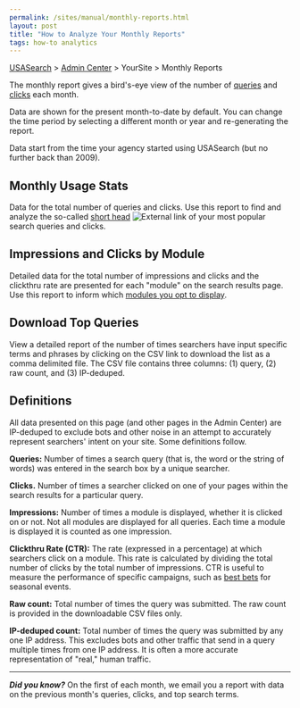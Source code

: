 ```yaml
---
permalink: /sites/manual/monthly-reports.html
layout: post
title: "How to Analyze Your Monthly Reports"
tags: how-to analytics 
---
```

[USASearch](http://usasearch.howto.gov) > [Admin Center](https://search.usa.gov/sites) > YourSite > Monthly Reports

The monthly report gives a bird's-eye view of the number of [queries](/sites/manual/queries.html) and [clicks](/sites/manual/clicks.html) each month. 

Data are shown for the present month-to-date by default. You can change the time period by selecting a different month or year and re-generating the report.

Data start from the time your agency started using USASearch (but no further back than 2009).

## Monthly Usage Stats

Data for the total number of queries and clicks. Use this report to find and analyze the so-called [short head](http://www.searchtools.com/analysis/long-tail.html) ![External link](https://9fddeb862c037f6d2190-f1564c64756a8cfee25b6b19953b1d23.ssl.cf2.rackcdn.com/external_link.gif) of your most popular search queries and clicks. 

## Impressions and Clicks by Module

Detailed data for the total number of impressions and clicks and the clickthru rate are presented for each "module" on the search results page. Use this report to inform which [modules you opt to display](/sites/manual/display-overview.html).

## Download Top Queries

View a detailed report of the number of times searchers have input specific terms and phrases by clicking on the CSV link to download the list as a comma delimited file. The CSV file contains three columns: (1) query, (2) raw count, and (3) IP-deduped. 

## Definitions

All data presented on this page (and other pages in the Admin Center) are IP-deduped to exclude bots and other noise in an attempt to accurately represent searchers' intent on your site. Some definitions follow.

**Queries:** Number of times a search query (that is, the word or the string of words) was entered in the search box by a unique searcher. 

**Clicks.** Number of times a searcher clicked on one of your pages within the search results for a particular query.

**Impressions:** Number of times a module is displayed, whether it is clicked on or not. Not all modules are displayed for all queries. Each time a module is displayed it is counted as one impression.

**Clickthru Rate (CTR):** The rate (expressed in a percentage) at which searchers click on a module. This rate is calculated by dividing the total number of clicks by the total number of impressions. CTR is useful to measure the performance of specific campaigns, such as [best bets](/sites/manual/best-bets-text.html) for seasonal events.

**Raw count:** Total number of times the query was submitted. The raw count is provided in the downloadable CSV files only.

**IP-deduped count:** Total number of times the query was submitted by any one IP address. This excludes bots and other traffic that send in a query multiple times from one IP address. It is often a more accurate representation of "real," human traffic.

---

***Did you know?*** On the first of each month, we email you a report with data on the previous month's queries, clicks, and top search terms.
